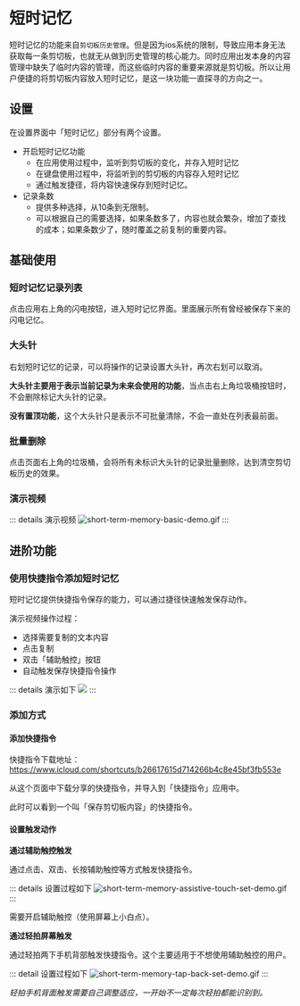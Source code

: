 # 短时记忆

短时记忆的功能来自`剪切板历史管理`。但是因为ios系统的限制，导致应用本身无法获取每一条剪切板，也就无从做到历史管理的核心能力。同时应用出发本身的内容管理中缺失了临时内容的管理，而这些临时内容的重要来源就是剪切板。所以让用户便捷的将剪切板内容放入短时记忆，是这一块功能一直探寻的方向之一。

## 设置
在设置界面中「短时记忆」部分有两个设置。

- 开启短时记忆功能
    - 在应用使用过程中，监听到剪切板的变化，并存入短时记忆
    - 在键盘使用过程中，将监听到的剪切板的内容存入短时记忆
    - 通过触发捷径，将内容快速保存到短时记忆。
- 记录条数
    - 提供多种选择，从10条到无限制。
    - 可以根据自己的需要选择，如果条数多了，内容也就会繁杂，增加了查找的成本；如果条数少了，随时覆盖之前复制的重要内容。

## 基础使用
### 短时记忆记录列表
点击应用右上角的闪电按钮，进入短时记忆界面。里面展示所有曾经被保存下来的闪电记忆。

### 大头针
右划短时记忆的记录，可以将操作的记录设置大头针，再次右划可以取消。

**大头针主要用于表示当前记录为未来会使用的功能**，当点击右上角垃圾桶按钮时，不会删除标记大头针的记录。

**没有置顶功能**，这个大头针只是表示不可批量清除，不会一直处在列表最前面。

### 批量删除
点击页面右上角的垃圾桶，会将所有未标识大头针的记录批量删除，达到清空剪切板历史的效果。

### 演示视频

::: details 演示视频
![short-term-memory-basic-demo.gif](/images/short-term-memory/short-term-memory-basic-demo.gif)
:::

## 进阶功能

### 使用快捷指令添加短时记忆

短时记忆提供快捷指令保存的能力，可以通过捷径快速触发保存动作。

演示视频操作过程：
- 选择需要复制的文本内容
- 点击复制
- 双击「辅助触控」按钮
- 自动触发保存快捷指令操作

::: details 演示如下
![](../.vuepress/public/images/short-term-memory/short-term-memory-shortcuts-demo.gif)
:::

### 添加方式
#### 添加快捷指令
快捷指令下载地址：https://www.icloud.com/shortcuts/b26617615d714266b4c8e45bf3fb553e

从这个页面中下载分享的快捷指令，并导入到「快捷指令」应用中。

此时可以看到一个叫「保存剪切板内容」的快捷指令。

#### 设置触发动作

**通过辅助触控触发**

通过点击、双击、长按辅助触控等方式触发快捷指令。

::: details 设置过程如下
![short-term-memory-assistive-touch-set-demo.gif](/images/short-term-memory/short-term-memory-assistive-touch-set-demo.gif)
:::

需要开启辅助触控（使用屏幕上小白点）。

**通过轻拍屏幕触发**

通过轻拍两下手机背部触发快捷指令。这个主要适用于不想使用辅助触控的用户。

::: detail 设置过程如下
![short-term-memory-tap-back-set-demo.gif](/images/short-term-memory/short-term-memory-tap-back-set-demo.gif)
:::

*轻拍手机背面触发需要自己调整适应，一开始不一定每次轻拍都能识别到。*
